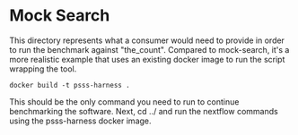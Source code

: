 # Mock Search

This directory represents what a consumer would need to provide in order to run
the benchmark against "the_count". Compared to mock-search, it's a more realistic 
example that uses an existing docker image to run the script wrapping the tool.

```
docker build -t psss-harness .
```

This should be the only command you need to run to continue benchmarking the software. 
Next, cd ../ and run the nextflow commands using the psss-harness docker image.
